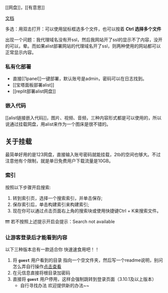 [[网盘]]，[[有意思]]


[文档](https://alist.nn.ci/zh/guide/drivers/common.html)


多选：用双击打开：可以使用鼠标框选多个文件，也可以按着 **Ctrl 选择多个文件**

出现一个问题：我代理域名没有开ssl，然后我网站开了ssl的显示不了内容，没开的可以，晕。而如果alist部署网站的代理域名开了ssl，则两种使用的网站都可以正常显示内容。
### 私有化部署
- 直接[[1panel]]一键部署，默认账号是admin，密码可以在日志找到。
- [[宝塔面板部署alist]]
- [[replit部署alist网盘]]

### 嵌入代码

[[alist链接嵌入代码]]，图片、视频、音频，三种内容形式都是可以使用的，所以说通过挂载网盘，用alist来作为一个图床是很不错的。
## 关于挂载
最简单好用的是123网盘，直接输入账号密码就能挂载，2tb的空间也够大。不过注意他有个限制，就是单日免费用户下载流量是10GB。

### 索引
按照以下步骤开启搜索:
1. 转到索引页，选择一个搜索索引，并单击保存;
2. 保存索引后，单击构建索引来构建索引;
3. 现在你可以通过点击页面右上角的搜索块或使用快捷键Ctrl + K来搜索文件。

❗❗❗ 若不按照上述提示开启会提示：Search not available

### 让游客登录后才能看到内容

以下三种版本总有一款适合你 快速速食用吧！！

1. 将 **`guest`** 用户看到的目录 指向一个空文件夹，然后写一个readme说明，别问怎么弄自行操作[点击查看](https://alist.nn.ci/zh/faq/why.html#%E5%A6%82%E4%BD%95%E6%96%B0%E5%BB%BA%E4%B8%80%E4%B8%AA%E5%AE%8C%E5%85%A8%E7%A9%BA%E7%99%BD%E7%9A%84%E6%96%87%E4%BB%B6%E5%A4%B9)
2. 在元信息直接将根目录加密码
3. 直接将 **`guest`** 用户停用，这样会强制跳转到登录页面（3.10.1及以上版本）
    - 自行寻找办法 欢迎提供新的办法~~
